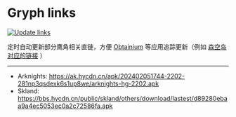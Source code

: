 # Gryph links

[![Update links](https://github.com/SkyBird233/gryph-links/actions/workflows/update.yml/badge.svg)](https://github.com/SkyBird233/gryph-links/actions/workflows/update.yml)

定时自动更新部分鹰角相关直链，方便 [Obtainium](https://github.com/ImranR98/Obtainium) 等应用追踪更新（例如 [森空岛对应的链接](https://raw.githubusercontent.com/SkyBird233/gryph-links/main/links/skland) ）

---
- Arknights: https://ak.hycdn.cn/apk/202402051744-2202-281np3qsdexk6s1up8we/arknights-hg-2202.apk
- Skland: https://bbs.hycdn.cn/public/skland/others/download/lastest/d89280ebaa9a4ec5053ec0a2c72586fa.apk
